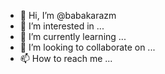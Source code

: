 - 👋 Hi, I’m @babakarazm
- 👀 I’m interested in ...
- 🌱 I’m currently learning ...
- 💞️ I’m looking to collaborate on ...
- 📫 How to reach me ...

<!---
babakarazm/babakarazm is a ✨ special ✨ repository because its `README.md` (this file) appears on your GitHub profile.
You can click the Preview link to take a look at your changes.
--->
